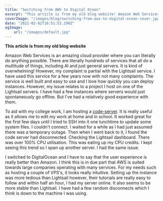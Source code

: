 ```yaml
---
title: "Switching from AWS to Digital Ocean"
excerpt: "This article is from my old blog website! Amazon Web Services is an amazing cloud provider where you can literally do anything possible.There are literally hundreds of services that all do a multitude of things, including AI and just general servers."
coverImage: "/images/blog/switching-from-aws-to-digital-ocean-cover.jpg"
date: "2021-02-02T16:51:52.296Z"
ogImage:
    url: "/images/default.jpg"
---
```


**This article is from my old blog website**

Amazon Web Services is an amazing cloud provider where you can literally do anything possible. There are literally hundreds of services that all do a multitude of things, including AI and just general servers. It is kind of overwhelming! However, my complaint is partial with the Lightsail service. I have used this service for a few years now with not many complaints. The service is well built and easy to use and I love how quickly you can deploy instances. However, my issue relates to a project I host on one of the Lightsail servers. I have had a few instances where servers would just spontaneously go offline. But I've had a relatively good experience with them.

To aid with my college work, I am hosting a [code-server](https://github.com/coder/code-server). It is really useful as it allows me to edit my work at home and in school. It worked great for the first few days until I tried to SSH into it one lunchtime to update some system files. I couldn't connect. I waited for a while as I had just assumed there was a temporary outage. Then when I went back to it, I found the code server had disconnected. Checking the Lightsail dashboard. There was over 100% CPU utilisation. This was eating up my CPU credits. I kept seeing this trend so I span up another server. I had the same issue.

I switched to DigitalOcean and I have to say that the user experience is really better than Amazon. I think this is in due part that AWS is suited towards large companies operating with many services. For my needs such as hosting a couple of VPS's, it looks really intuitive. Setting up the instance was more tedious than Lightsail however, their tutorials are really easy to follow and within half an hour, I had my server online. It also seems to be more stable than Lightsail. I have had a few random disconnects which I think is down to the machine I was using.
